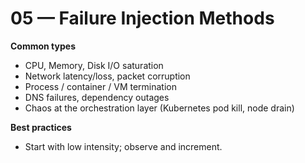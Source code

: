 # 05 — Failure Injection Methods

**Common types**
- CPU, Memory, Disk I/O saturation
- Network latency/loss, packet corruption
- Process / container / VM termination
- DNS failures, dependency outages
- Chaos at the orchestration layer (Kubernetes pod kill, node drain)

**Best practices**
- Start with low intensity; observe and increment.
